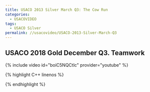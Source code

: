 ```yaml
---
title: USACO 2013 Silver March Q3: The Cow Run
categories:
  - USACOVIDEO
tags:
  - USACO Silver
permalink: //usacovideo/USACO-2013-Silver-March-Q3
---
```

  
## USACO 2018 Gold December Q3. Teamwork
  
{% include video id="boiC5NQCtlc" provider="youtube" %}
  
  
{% highlight C++ linenos %}
  
{% endhighlight %}  

